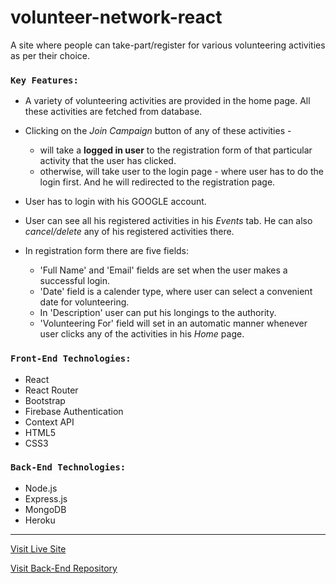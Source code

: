 # volunteer-network-react

A site where people can take-part/register for various volunteering activities as per their choice.

### `Key Features:`

- A variety of volunteering activities are provided in the home page. All these activities are fetched from database.
- Clicking on the _Join Campaign_ button of any of these activities -

  - will take a **logged in user** to the registration form of that particular activity that the user has clicked.
  - otherwise, will take user to the login page - where user has to do the login first. And he will redirected to the registration page.

- User has to login with his GOOGLE account.
- User can see all his registered activities in his _Events_ tab. He can also _cancel/delete_ any of his registered activities there.

- In registration form there are five fields:
  - 'Full Name' and 'Email' fields are set when the user makes a successful login.
  - 'Date' field is a calender type, where user can select a convenient date for volunteering.
  - In 'Description' user can put his longings to the authority.
  - 'Volunteering For' field will set in an automatic manner whenever user clicks any of the activities in his _Home_ page.




### `Front-End Technologies:`

- React
- React Router
- Bootstrap
- Firebase Authentication
- Context API
- HTML5
- CSS3

### `Back-End Technologies:`

- Node.js
- Express.js
- MongoDB
- Heroku

---

[Visit Live Site](https://assignment-10-jm.web.app/)

[Visit Back-End Repository](https://github.com/saiffardin/volunteer-network-server)
